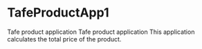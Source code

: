 # TafeProductApp1
Tafe product application
Tafe product application This application calculates the total price of the product.
